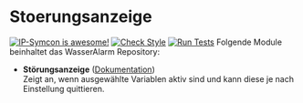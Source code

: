 # Stoerungsanzeige

[![IP-Symcon is awesome!](https://img.shields.io/badge/IP--Symcon-4.2-blue.svg)](https://www.symcon.de)
[![Check Style](https://github.com/symcon/Stoerungsanzeige/workflows/Check%20Style/badge.svg)](https://github.com/symcon/VirtuellerZaehler/actions)
[![Run Tests](https://github.com/symcon/Stoerungsanzeige/workflows/Run%20Tests/badge.svg)](https://github.com/symcon/VirtuellerZaehler/actions)
Folgende Module beinhaltet das WasserAlarm Repository:

- __Störungsanzeige__ ([Dokumentation](Stoerungsanzeige))  
	Zeigt an, wenn ausgewählte Variablen aktiv sind und kann diese je nach Einstellung quittieren.